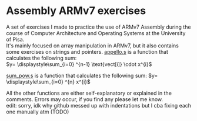 # Assembly ARMv7 exercises

A set of exercises I made to practice the use of ARMv7 Assembly during the course of Computer Architecture and Operating Systems at the University of Pisa.\
It's mainly focused on array manipulation in ARMv7, but it also contains some exercises on strings and pointers.
[appello.s](https://github.com/akamaitrue/Assembly-ARMv7-code-excercises/blob/main/appello.s) is a function that calculates the following sum:\
$y= \displaystyle\sum_{i=0} ^{n-1} \text{vect[i]} \cdot x^{i}$

[sum_pow.s](https://github.com/akamaitrue/Assembly-ARMv7-code-excercises/blob/main/sum_pow.s) is a function that calculates the following sum: $y= \displaystyle\sum_{i=0} ^{n} x^{i}$

All the other functions are either self-explanatory or explained in the comments.
Errors may occur, if you find any please let me know.\
edit: sorry, idk why github messed up with indentations but I cba fixing each one manually atm (TODO)
